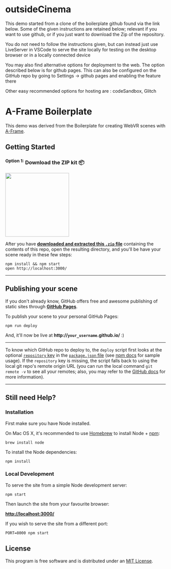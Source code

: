 # outsideCinema
This demo started from a clone of the boilerplate github found via the link below. Some of the given instructions are retained below; relevant if you want to use github, or if you just want to download the Zip of the repository. 

You do not need to follow the instructions given, but can instead just use LiveServer in VSCode to serve the site locally for testing on the desktop browser or in a locally connected device

You may also find alternative options for deployment to the web. The option described below is for github pages. This can also be configured on the GitHub repo by going to Settings -> github pages and enabling the feature there

Other easy recommended options for hosting are : codeSandbox, Glitch

# A-Frame Boilerplate

This demo was derived from the Boilerplate for creating WebVR scenes with [A-Frame](https://aframe.io).


## Getting Started


### <sup>Option 1:</sup> Download the ZIP kit 📦

[<img src="http://i.imgur.com/UVPZoM0.png" width="200">](https://github.com/PDMackinnon/outsideCinema/archive/refs/heads/main.zip)

After you have __[downloaded and extracted this `.zip` file](https://github.com/PDMackinnon/outsideCinema/archive/refs/heads/main.zip)__ containing the contents of this repo, open the resulting directory, and you'll be have your scene ready in these few steps:

    npm install && npm start
    open http://localhost:3000/

<hr>



## Publishing your scene

If you don't already know, GitHub offers free and awesome publishing of static sites through __[GitHub Pages](https://pages.github.com/)__.

To publish your scene to your personal GitHub Pages:

    npm run deploy

And, it'll now be live at __http://`your_username`.github.io/__ :)

<hr>

To know which GitHub repo to deploy to, the `deploy` script first looks at the optional [`repository` key](https://docs.npmjs.com/files/package.json#repository) in the [`package.json` file](package.json) (see [npm docs](https://docs.npmjs.com/files/package.json#repository) for sample usage). If the `repository` key is missing, the script falls back to using the local git repo's remote origin URL (you can run the local command `git remote -v` to see all your remotes; also, you may refer to the [GitHub docs](https://help.github.com/articles/about-remote-repositories/) for more information).

<hr>

## Still need Help?

### Installation

First make sure you have Node installed.

On Mac OS X, it's recommended to use [Homebrew](http://brew.sh/) to install Node + [npm](https://www.npmjs.com):

    brew install node

To install the Node dependencies:

    npm install


### Local Development

To serve the site from a simple Node development server:

    npm start

Then launch the site from your favourite browser:

[__http://localhost:3000/__](http://localhost:3000/)

If you wish to serve the site from a different port:

    PORT=8000 npm start


## License

This program is free software and is distributed under an [MIT License](LICENSE).

